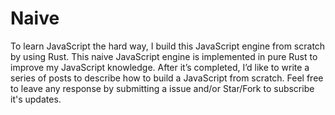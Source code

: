 # Naive

To learn JavaScript the hard way, I build this JavaScript engine from scratch by using Rust.
This naive JavaScript engine is implemented in pure Rust to improve my JavaScript knowledge.
After it’s completed, I’d like to write a series of posts to describe how to build a JavaScript from scratch.
Feel free to leave any response by submitting a issue and/or Star/Fork to subscribe it's updates.
